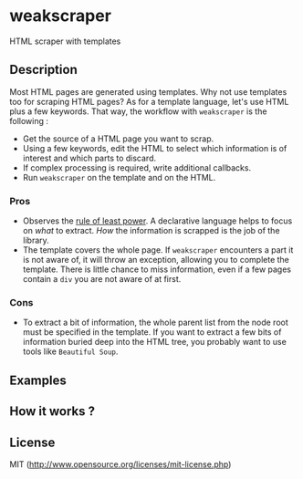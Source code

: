 # weakscraper
HTML scraper with templates

## Description

Most HTML pages are generated using templates. Why not use templates too for scraping HTML pages? As for a template language, let's use HTML plus a few keywords. That way, the workflow with `weakscraper` is the following :
* Get the source of a HTML page you want to scrap.
* Using a few keywords, edit the HTML to select which information is of interest and which parts to discard.
* If complex processing is required, write additional callbacks.
* Run `weakscraper` on the template and on the HTML.


### Pros
* Observes the [rule of least power](https://en.wikipedia.org/wiki/Rule_of_least_power). A declarative language helps to focus on *what* to extract. *How* the information is scrapped is the job of the library.
* The template covers the whole page. If `weakscraper` encounters a part it is not aware of, it will throw an exception, allowing you to complete the template. There is little chance to miss information, even if a few pages contain a `div` you are not aware of at first.

### Cons
* To extract a bit of information, the whole parent list from the node root must be specified in the template. If you want to extract a few bits of information buried deep into the HTML tree, you probably want to use tools like `Beautiful Soup`.

## Examples



## How it works ?

## License

MIT (http://www.opensource.org/licenses/mit-license.php)
